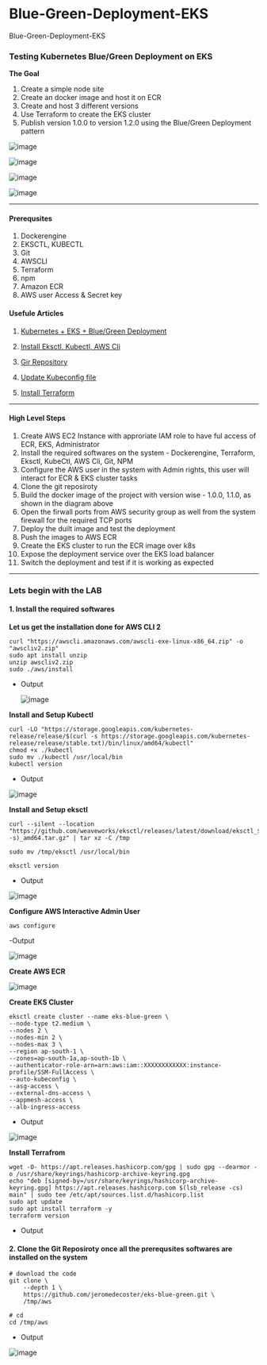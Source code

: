 # Blue-Green-Deployment-EKS
Blue-Green-Deployment-EKS

### Testing Kubernetes Blue/Green Deployment on EKS

**The Goal**

1. Create a simple node site
1. Create an docker image and host it on ECR
1. Create and host 3 different versions
1. Use Terraform to create the EKS cluster
1. Publish version 1.0.0 to version 1.2.0 using the Blue/Green Deployment pattern

![image](https://github.com/anand40090/Blue-Green-Deployment-EKS/assets/32446706/8f9dbe7d-ca90-4a8b-ad76-0adb2961aae2)

![image](https://github.com/anand40090/Blue-Green-Deployment-EKS/assets/32446706/b64cb1c1-c450-4ee1-b72a-793e0d5cdfc3)

![image](https://github.com/anand40090/Blue-Green-Deployment-EKS/assets/32446706/73ea8c24-c3ea-4e68-a4fd-ca5f1be2f9a3)

![image](https://github.com/anand40090/Blue-Green-Deployment-EKS/assets/32446706/35397fc2-51a7-4c29-bc11-412299930f33)

_________________________________________________________________________________________________________________________________


#### Prerequsites 
1. Dockerengine
2. EKSCTL, KUBECTL
3. Git
4. AWSCLI
5. Terraform
6. npm
7. Amazon ECR
8. AWS user Access & Secret key

#### Usefule Articles 

1. [Kubernetes + EKS + Blue/Green Deployment](https://medium.com/@jerome.decoster/kubernetes-eks-blue-green-deployment-99d611c596ad)

1. [Install Eksctl, Kubectl, AWS Cli](https://sunitabachhav2007.hashnode.dev/prometheus-and-grafana-dashboard-on-eks-cluster-using-helm-chart)
   
1. [Gir Repository](https://github.com/jeromedecoster/eks-blue-green.git)

2. [Update Kubeconfig file](https://docs.aws.amazon.com/eks/latest/userguide/create-kubeconfig.html)

3. [Install Terraform](https://www.linuxbuzz.com/install-terraform-on-ubuntu/)

_________________________________________________________________________________________________________________________________

#### High Level Steps 

1. Create AWS EC2 Instance with approriate IAM role to have ful access of ECR, EKS, Administrator
2. Install the required softwares on the system - Dockerengine, Terraform, Eksctl, KubeCtl, AWS Cli, Git, NPM
3. Configure the AWS user in the system with Admin rights, this user will interact for ECR & EKS cluster tasks
4. Clone the git reposiroty
5. Build the docker image of the project with version wise - 1.0.0, 1.1.0, as shown in the diagram above
6. Open the firwall ports from AWS security group as well from the system firewall for the required TCP ports
7. Deploy the duilt image and test the deployment
8. Push the images to AWS ECR
9. Create the EKS cluster to run the ECR image over k8s
10. Expose the deployment service over the EKS load balancer
11. Switch the deployment and test if it is working as expected

_________________________________________________________________________________________________________________________________

### Lets begin with the LAB 

#### 1. Install the required softwares

**Let us get the installation done for AWS CLI 2**

```
curl "https://awscli.amazonaws.com/awscli-exe-linux-x86_64.zip" -o "awscliv2.zip" 
sudo apt install unzip
unzip awscliv2.zip 
sudo ./aws/install

```
- Output
  
  ![image](https://github.com/anand40090/Blue-Green-Deployment-EKS/assets/32446706/c958bb10-55d4-4f63-8df5-5241cc14106d)

**Install and Setup Kubectl**

```
curl -LO "https://storage.googleapis.com/kubernetes-release/release/$(curl -s https://storage.googleapis.com/kubernetes-release/release/stable.txt)/bin/linux/amd64/kubectl"
chmod +x ./kubectl
sudo mv ./kubectl /usr/local/bin
kubectl version

```
- Output

![image](https://github.com/anand40090/Blue-Green-Deployment-EKS/assets/32446706/d752d1bb-032f-4e3e-a83e-45c1e7857cc9)

**Install and Setup eksctl**

```
curl --silent --location "https://github.com/weaveworks/eksctl/releases/latest/download/eksctl_$(uname -s)_amd64.tar.gz" | tar xz -C /tmp

sudo mv /tmp/eksctl /usr/local/bin

eksctl version

```
- Output

![image](https://github.com/anand40090/Blue-Green-Deployment-EKS/assets/32446706/4fb9e8ec-9e7d-4b46-9541-498991a8ecd9)

**Configure AWS Interactive Admin User**

```
aws configure
```

-Output 

![image](https://github.com/anand40090/Blue-Green-Deployment-EKS/assets/32446706/af5dea05-dfa1-445e-ada1-37c2fb44fc7a)

**Create AWS ECR**

![image](https://github.com/anand40090/Blue-Green-Deployment-EKS/assets/32446706/8150f9e7-4f4c-4854-be6f-d124c18b0f17)

**Create EKS Cluster**

```
eksctl create cluster --name eks-blue-green \
--node-type t2.medium \
--nodes 2 \
--nodes-min 2 \
--nodes-max 3 \
--region ap-south-1 \
--zones=ap-south-1a,ap-south-1b \
--authenticator-role-arn=arn:aws:iam::XXXXXXXXXXXX:instance-profile/SSM-FullAccess \
--auto-kubeconfig \
--asg-access \
--external-dns-access \
--appmesh-access \
--alb-ingress-access
```
- Output

![image](https://github.com/anand40090/Blue-Green-Deployment-EKS/assets/32446706/f1fbe0b1-a024-44e0-84b6-958554be12c4)

**Install Terrafrom**

```
wget -O- https://apt.releases.hashicorp.com/gpg | sudo gpg --dearmor -o /usr/share/keyrings/hashicorp-archive-keyring.gpg
echo "deb [signed-by=/usr/share/keyrings/hashicorp-archive-keyring.gpg] https://apt.releases.hashicorp.com $(lsb_release -cs) main" | sudo tee /etc/apt/sources.list.d/hashicorp.list
sudo apt update
sudo apt install terraform -y
terraform version
```
- Output




#### 2. Clone the Git Reposiroty once all the prerequsites softwares are installed on the system

```
# download the code
git clone \
    --depth 1 \
    https://github.com/jeromedecoster/eks-blue-green.git \
    /tmp/aws
    
# cd
cd /tmp/aws
```
- Output

![image](https://github.com/anand40090/Blue-Green-Deployment-EKS/assets/32446706/beefc625-ce7b-421c-aede-ba9a2edeffcf)






